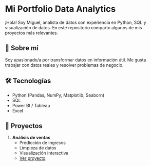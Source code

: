 # Mi Portfolio Data Analytics
¡Hola! Soy Miguel, analista de datos con experiencia en Python, SQL y visualización de datos. En este repositorio comparto algunos de mis proyectos más relevantes.

## 🧠 Sobre mí
Soy apasionado/a por transformar datos en información útil. Me gusta trabajar con datos reales y resolver problemas de negocio.

## 🛠️ Tecnologías
- Python (Pandas, NumPy, Matplotlib, Seaborn)
- SQL
- Power BI / Tableau
- Excel

## 📂 Proyectos

1. **Análisis de ventas**
   - Predicción de ingresos
   - Limpieza de datos
   - Visualización interactiva
   - [Ver proyecto](./proyectos/proyecto_ventas)
